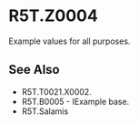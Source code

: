 # R5T.Z0004
Example values for all purposes.


## See Also

* R5T.T0021.X0002.
* R5T.B0005 - IExample base.
* R5T.Salamis
